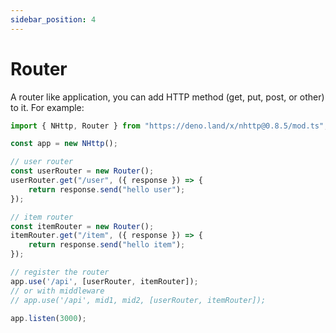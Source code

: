 ```yaml
---
sidebar_position: 4
---
```


# Router
A router like application, you can add HTTP method (get, put, post, or other) to it. For example:
```js
import { NHttp, Router } from "https://deno.land/x/nhttp@0.8.5/mod.ts";

const app = new NHttp();

// user router
const userRouter = new Router();
userRouter.get("/user", ({ response }) => {
    return response.send("hello user");
});

// item router
const itemRouter = new Router();
itemRouter.get("/item", ({ response }) => {
    return response.send("hello item");
});

// register the router
app.use('/api', [userRouter, itemRouter]);
// or with middleware
// app.use('/api', mid1, mid2, [userRouter, itemRouter]);

app.listen(3000);
```